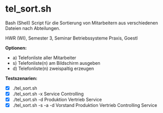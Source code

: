 # tel_sort.sh

Bash (Shell) Script für die Sortierung von Mitarbeitern aus verschiedenen Dateien nach Abteilungen.


HWR (WI), Semester 3, Seminar Betriebssysteme Praxis, Goestl

**Optionen:**
- a) Telefonliste aller Mitarbeiter
- s) Telefonliste(n) am Bildschirm ausgeben
- d) Telefonliste(n) zweispaltig erzeugen

**Testszenarien:**
- [x] ./tel_sort.sh
- [x] ./tel_sort.sh -x Service Controlling
- [x] ./tel_sort.sh -d Produktion Vertrieb Service
- [x] ./tel_sort.sh -s -a -d Vorstand Produktion Vertrieb Controlling Service
